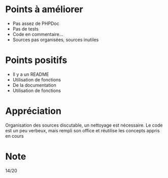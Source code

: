 # Points à améliorer

* Pas assez de PHPDoc
* Pas de tests
* Code en commentaire...
* Sources pas organisées, sources inutiles

# Points positifs

* Il y a un README
* Utilisation de fonctions
* De la documentation
* Utilisation de fonctions

# Appréciation

Organisation des sources discutable, un nettoyage est nécessaire. 
Le code est un peu verbeux, mais rempli son office et réutilise les concepts appris en cours

# Note 

14/20
